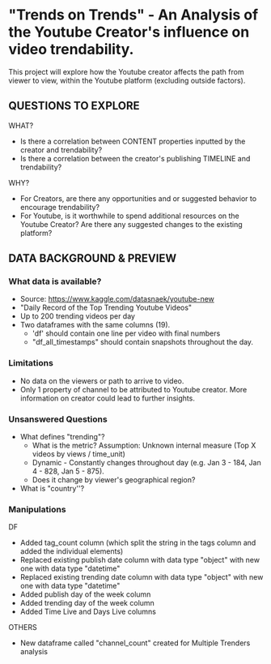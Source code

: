 # "Trends on Trends" - An Analysis of the Youtube Creator's influence on video trendability.

This project will explore how the Youtube creator affects the path from viewer to view, within the Youtube platform (excluding outside factors). 

## QUESTIONS TO EXPLORE

WHAT? 
* Is there a correlation between CONTENT properties inputted by the creator and trendability? 
* Is there a correlation between the creator's publishing TIMELINE and trendability? 

WHY?
* For Creators, are there any opportunities and or suggested behavior to encourage trendability?
* For Youtube, is it worthwhile to spend additional resources on the Youtube Creator? Are there any suggested changes to the existing platform?

## DATA BACKGROUND & PREVIEW

### What data is available?
* Source: https://www.kaggle.com/datasnaek/youtube-new
* "Daily Record of the Top Trending Youtube Videos"
* Up to 200 trending videos per day
* Two dataframes with the same columns (19). 
    * 'df' should contain one line per video with final numbers 
    * "df_all_timestamps" should contain snapshots throughout the day. 

### Limitations
* No data on the viewers or path to arrive to video. 
* Only 1 property of channel to be attributed to Youtube creator. More information on creator could lead to further insights.

### Unsanswered Questions
* What defines "trending"? 
    * What is the metric? Assumption: Unknown internal measure (Top X videos by views / time_unit)
    * Dynamic - Constantly changes throughout day (e.g. Jan 3 - 184, Jan 4 - 828, Jan 5 - 875).
    * Does it change by viewer's geographical region?
* What is "country''?

### Manipulations

DF
* Added tag_count column (which split the string in the tags column and added the individual elements)
* Replaced existing publish date column with data type "object" with new one with data type "datetime"
* Replaced existing trending date column with data type "object" with new one with data type "datetime"
* Added publish day of the week column
* Added trending day of the week column
* Added Time Live and Days Live columns

OTHERS
* New dataframe called "channel_count" created for Multiple Trenders analysis